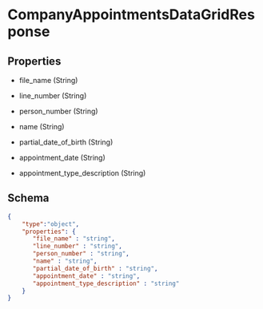 # CompanyAppointmentsDataGridResponse
## Properties
- file_name (String)

   
- line_number (String)

   
- person_number (String)

   
- name (String)

   
- partial_date_of_birth (String)

   
- appointment_date (String)

   
- appointment_type_description (String)

   

## Schema
```json
{
    "type":"object",
    "properties": {
       "file_name" : "string",
       "line_number" : "string",
       "person_number" : "string",
       "name" : "string",
       "partial_date_of_birth" : "string",
       "appointment_date" : "string",
       "appointment_type_description" : "string"
    }
}
```

